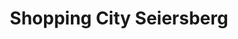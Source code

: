 ---
title: "Shopping City Seiersberg"
url: /seiersberg/shopping-city-seiersberg/
shop: Einkaufszentrum
---